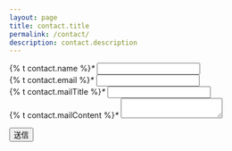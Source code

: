 ```yaml
---
layout: page
title: contact.title
permalink: /contact/
description: contact.description
---
```

<!-- class, action, methodを変更しないでください -->
<form class="formrun" action="https://form.run/api/v1/r/2rz6tr2zx0b73fmm12myjr0l" method="post">
  <!-- ↓自由に要素を追加・編集することができます -->
  <div>
    <label>{% t contact.name %}<i class="required">*</i></label>
    <input name="お名前" type="text" data-formrun-required>
  </div>

  <div>
    <label>{% t contact.email %}<i class="required">*</i></label>
    <input name="メールアドレス" data-formrun-type="email_confirmation" data-formrun-required>
  </div>

  <div>
    <label>{% t contact.mailTitle %}<i class="required">*</i></label>
    <input name="件名" type="text" data-formrun-required>
  </div>

  <div>
    <label>{% t contact.mailContent %}<i class="required">*</i></label>
    <textarea name="お問い合わせ" data-formrun-required></textarea>
  </div>

  <!-- ボット投稿をブロックするためのタグ -->
  <div class="_formrun_gotcha">
    <style media="screen">._formrun_gotcha {position:absolute!important;height:1px;width:1px;overflow:hidden;}</style>
    <label for="_formrun_gotcha">If you are a human, ignore this field</label>
    <input type="text" name="_formrun_gotcha" id="_formrun_gotcha" tabindex="-1">
  </div>

  <button type="submit" data-formrun-error-text="未入力の項目があります" data-formrun-submitting-text="送信中...">送信</button>
</form>
